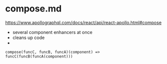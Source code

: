 # compose.md
https://www.apollographql.com/docs/react/api/react-apollo.html#compose

* several component enhancers at once
* cleans up code
* 
```compose(funcC, funcB, funcA)(component) => funcC(funcB(funcA(component)))```
